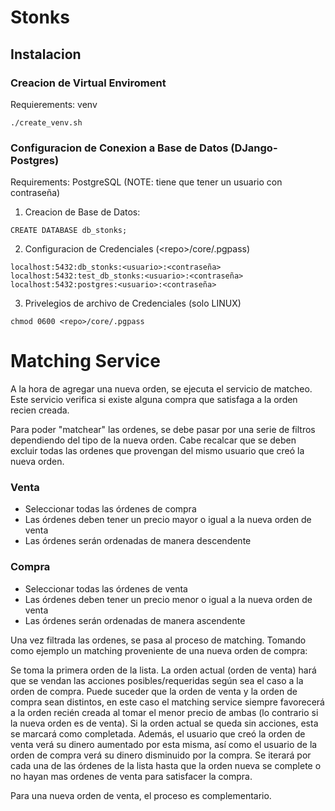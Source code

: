 # Stonks

## Instalacion

### Creacion de Virtual Enviroment
Requierements: venv
```
./create_venv.sh
```

### Configuracion de Conexion a Base de Datos (DJango-Postgres)
Requirements: PostgreSQL (NOTE: tiene que tener un usuario con contraseña)
1) Creacion de Base de Datos:
```
CREATE DATABASE db_stonks;
```

2) Configuracion de Credenciales (\<repo\>/core/.pgpass)
```
localhost:5432:db_stonks:<usuario>:<contraseña>
localhost:5432:test_db_stonks:<usuario>:<contraseña>
localhost:5432:postgres:<usuario>:<contraseña>
```

3) Privelegios de archivo de Credenciales (solo LINUX)
```
chmod 0600 <repo>/core/.pgpass
```

# Matching Service

A la hora de agregar una nueva orden, se ejecuta el servicio de matcheo. Este servicio verifica si existe alguna compra que satisfaga a la orden recien creada.

Para poder "matchear" las ordenes, se debe pasar por una serie de filtros dependiendo del tipo de la nueva orden. Cabe recalcar que se deben excluir todas las ordenes que provengan del mismo usuario que creó la nueva orden.

### Venta
- Seleccionar todas las órdenes de compra
- Las órdenes deben tener un precio mayor o igual a la nueva orden de venta
- Las órdenes serán ordenadas de manera descendente
### Compra
- Seleccionar todas las órdenes de venta
- Las órdenes deben tener un precio menor o igual a la nueva orden de venta
- Las órdenes serán ordenadas de manera ascendente

Una vez filtrada las ordenes, se pasa al proceso de matching. Tomando como ejemplo un matching proveniente de una nueva orden de compra:

Se toma la primera orden de la lista. La orden actual (orden de venta) hará que se vendan las acciones posibles/requeridas según sea el caso a la orden de compra. Puede suceder que la orden de venta y la orden de compra sean distintos, en este caso el matching service siempre favorecerá a la orden recién creada al tomar el menor precio de ambas (lo contrario si la nueva orden es de venta). Si la orden actual se queda sin acciones, esta se marcará como completada. Además, el usuario que creó la orden de venta verá su dinero aumentado por esta misma, así como el usuario de la orden de compra verá su dinero disminuido por la compra. Se iterará por cada una de las órdenes de la lista hasta que la orden nueva se complete o no hayan mas ordenes de venta para satisfacer la compra. 

Para una nueva orden de venta, el proceso es complementario. 